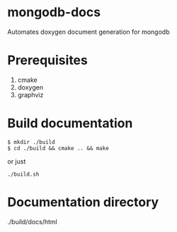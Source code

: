 # mongodb-docs
Automates doxygen document generation for mongodb

# Prerequisites
1. cmake
2. doxygen
3. graphviz

# Build documentation
```
$ mkdir ./build
$ cd ./build && cmake .. && make
```
or just
```
./build.sh
```

# Documentation directory
./build/docs/html